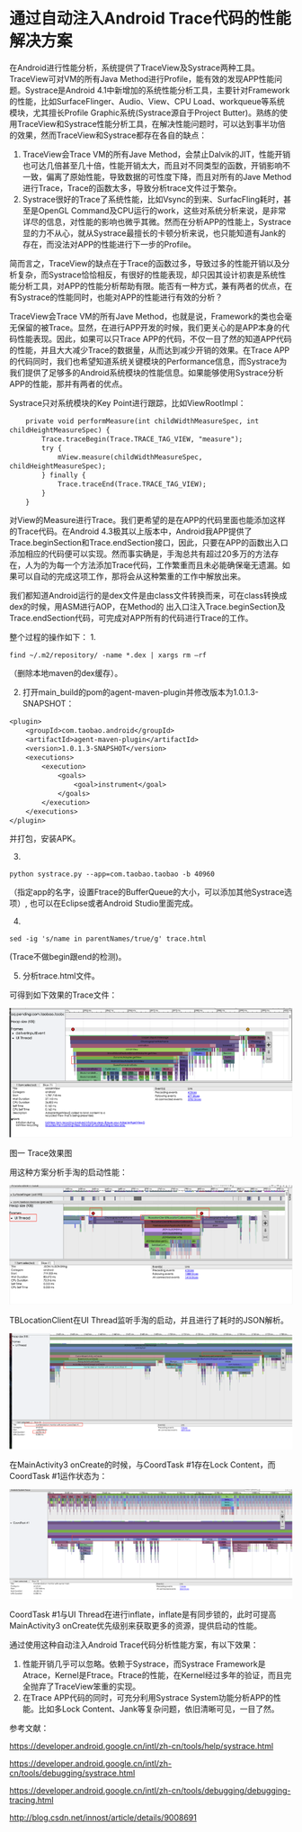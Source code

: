 # 通过自动注入Android Trace代码的性能解决方案
在Android进行性能分析，系统提供了TraceView及Systrace两种工具。TraceView可对VM的所有Java Method进行Profile，能有效的发现APP性能问题。Systrace是Android 4.1中新增加的系统性能分析工具，主要针对Framework的性能，比如SurfaceFlinger、Audio、View、CPU Load、workqueue等系统模块，尤其擅长Profile Graphic系统(Systrace源自于Project Butter)。熟练的使用TraceView和Systrace性能分析工具，在解决性能问题时，可以达到事半功倍的效果，然而TraceView和Systrace都存在各自的缺点：

1. TraceView会Trace VM的所有Jave Method，会禁止Dalvik的JIT，性能开销也可达几倍甚至几十倍，性能开销太大，而且对不同类型的函数，开销影响不一致，偏离了原始性能，导致数据的可性度下降，而且对所有的Jave Method进行Trace，Trace的函数太多，导致分析trace文件过于繁杂。
2. Systrace很好的Trace了系统性能，比如Vsync的到来、SurfacFling耗时，甚至是OpenGL Command及CPU运行的work，这些对系统分析来说，是非常详尽的信息，对性能的影响也微乎其微。然而在分析APP的性能上，Systrace显的力不从心，就从Systrace最擅长的卡顿分析来说，也只能知道有Jank的存在，而没法对APP的性能进行下一步的Profile。

简而言之，TraceView的缺点在于Trace的函数过多，导致过多的性能开销以及分析复杂，而Systrace恰恰相反，有很好的性能表现，却只因其设计初衷是系统性能分析工具，对APP的性能分析帮助有限。能否有一种方式，兼有两者的优点，在有Systrace的性能同时，也能对APP的性能进行有效的分析？

TraceView会Trace VM的所有Jave Method，也就是说，Framework的类也会毫无保留的被Trace。显然，在进行APP开发的时候，我们更关心的是APP本身的代码性能表现。因此，如果可以只Trace APP的代码，不仅一目了然的知道APP代码的性能，并且大大减少Trace的数据量，从而达到减少开销的效果。在Trace APP的代码同时，我们也希望知道系统关键模块的Performance信息，而Systrace为我们提供了足够多的Android系统模块的性能信息。如果能够使用Systrace分析APP的性能，那并有两者的优点。

Systrace只对系统模块的Key Point进行跟踪，比如ViewRootImpl：

``` java?linenums
    private void performMeasure(int childWidthMeasureSpec, int childHeightMeasureSpec) {
        Trace.traceBegin(Trace.TRACE_TAG_VIEW, "measure");
        try {
            mView.measure(childWidthMeasureSpec, childHeightMeasureSpec);
        } finally {
            Trace.traceEnd(Trace.TRACE_TAG_VIEW);
        }
    }
```

对View的Measure进行Trace。我们更希望的是在APP的代码里面也能添加这样的Trace代码。在Android 4.3极其以上版本中，Android我APP提供了Trace.beginSection和Trace.endSection接口，因此，只要在APP的函数出入口添加相应的代码便可以实现。然而事实确是，手淘总共有超过20多万的方法存在，人为的为每一个方法添加Trace代码，工作繁重而且未必能确保毫无遗漏。如果可以自动的完成这项工作，那将会从这种繁重的工作中解放出来。

我们都知道Android运行的是dex文件是由class文件转换而来，可在class转换成dex的时候，用ASM进行AOP，在Method的 出入口注入Trace.beginSection及Trace.endSection代码，可完成对APP所有的代码进行Trace的工作。

整个过程的操作如下：
1. 
``` bash?linenums
find ~/.m2/repository/ -name *.dex | xargs rm –rf
```
（删除本地maven的dex缓存）。

2. 打开main_build的pom的agent-maven-plugin并修改版本为1.0.1.3-SNAPSHOT：
``` xml?linenums
<plugin>
    <groupId>com.taobao.android</groupId>
    <artifactId>agent-maven-plugin</artifactId>
    <version>1.0.1.3-SNAPSHOT</version>
    <executions>
        <execution>
            <goals>
                <goal>instrument</goal>
            </goals>
        </execution>
    </executions>
</plugin>
```

并打包，安装APK。

3. 
``` bash?linenums
python systrace.py --app=com.taobao.taobao -b 40960
```
（指定app的名字，设置Ftrace的BufferQueue的大小，可以添加其他Systrace选项）, 也可以在Eclipse或者Android Studio里面完成。

4.
``` bash?linenums
sed -ig 's/name in parentNames/true/g' trace.html
```
(Trace不做begin跟end的检测)。

5. 分析trace.html文件。

可得到如下效果的Trace文件：

![1](https://raw.githubusercontent.com/hycmanson/MyDocument/master/Android/AndroidApp%E5%AD%A6%E4%B9%A0%E7%AC%94%E8%AE%B0%E7%B3%BB%E5%88%97/%E9%80%9A%E8%BF%87%E8%87%AA%E5%8A%A8%E6%B3%A8%E5%85%A5Android%20Trace%E4%BB%A3%E7%A0%81%E7%9A%84%E6%80%A7%E8%83%BD%E8%A7%A3%E5%86%B3%E6%96%B9%E6%A1%88/Images/Trace4Performance1.png)

图一 Trace效果图

用这种方案分析手淘的启动性能：

![2](https://raw.githubusercontent.com/hycmanson/MyDocument/master/Android/AndroidApp%E5%AD%A6%E4%B9%A0%E7%AC%94%E8%AE%B0%E7%B3%BB%E5%88%97/%E9%80%9A%E8%BF%87%E8%87%AA%E5%8A%A8%E6%B3%A8%E5%85%A5Android%20Trace%E4%BB%A3%E7%A0%81%E7%9A%84%E6%80%A7%E8%83%BD%E8%A7%A3%E5%86%B3%E6%96%B9%E6%A1%88/Images/Trace4Performance2.png)

TBLocationClient在UI Thread监听手淘的启动，并且进行了耗时的JSON解析。

![3](https://raw.githubusercontent.com/hycmanson/MyDocument/master/Android/AndroidApp%E5%AD%A6%E4%B9%A0%E7%AC%94%E8%AE%B0%E7%B3%BB%E5%88%97/%E9%80%9A%E8%BF%87%E8%87%AA%E5%8A%A8%E6%B3%A8%E5%85%A5Android%20Trace%E4%BB%A3%E7%A0%81%E7%9A%84%E6%80%A7%E8%83%BD%E8%A7%A3%E5%86%B3%E6%96%B9%E6%A1%88/Images/Trace4Performance3.png)

在MainActivity3 onCreate的时候，与CoordTask #1存在Lock Content，而CoordTask #1运作状态为：

![4](https://raw.githubusercontent.com/hycmanson/MyDocument/master/Android/AndroidApp%E5%AD%A6%E4%B9%A0%E7%AC%94%E8%AE%B0%E7%B3%BB%E5%88%97/%E9%80%9A%E8%BF%87%E8%87%AA%E5%8A%A8%E6%B3%A8%E5%85%A5Android%20Trace%E4%BB%A3%E7%A0%81%E7%9A%84%E6%80%A7%E8%83%BD%E8%A7%A3%E5%86%B3%E6%96%B9%E6%A1%88/Images/Trace4Performance4.png)

CoordTask #1与UI Thread在进行inflate，inflate是有同步锁的，此时可提高MainActivity3 onCreate优先级别来获取更多的资源，提供启动的性能。

通过使用这种自动注入Android Trace代码分析性能方案，有以下效果：
1. 性能开销几乎可以忽略。依赖于Systrace，而Systrace Framework是Atrace，Kernel是Ftrace。Ftrace的性能，在Kernel经过多年的验证，而且完全抛弃了TraceView笨重的实现。
2. 在Trace APP代码的同时，可充分利用Systrace System功能分析APP的性能。比如多Lock Content、Jank等复杂问题，依旧清晰可见，一目了然。

参考文献：

https://developer.android.google.cn/intl/zh-cn/tools/help/systrace.html

https://developer.android.google.cn/intl/zh-cn/tools/debugging/systrace.html

https://developer.android.google.cn/intl/zh-cn/tools/debugging/debugging-tracing.html

http://blog.csdn.net/innost/article/details/9008691
